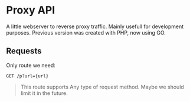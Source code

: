 # Proxy API

A little webserver to reverse proxy traffic. Mainly usefull for development
purposes. Previous version was created with PHP, now using GO.

## Requests

Only route we need:

```
GET /p?url={url}
```

> This route supports Any type of request method. Maybe we should limit it
> in the future.
